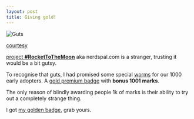 ```yaml
---
layout: post
title: Giving gold!
---
```


![Guts](http://si.wsj.net/public/resources/images/ON-BC597_GoldBu_G_20131031143033.jpg)

[courtesy](http://www.barrons.com/articles/8-reasons-to-take-a-new-shine-to-gold-1433486428)

[project **#RocketToTheMoon**](https://nerdspal.com) aka nerdspal.com is a stranger, trusting it would be a bit gutsy. 

To recognise that guts, I had promised some special [worms](http://getworm.com/startup/nerdspal/) for our 1000 early adopters. A [gold premium badge](http://blogx.nerdspal.com/go-premium/) with **bonus 1001 marks**.

The only reason of blindly awarding people 1k of marks is their ability to try out a completely strange thing. 

I got [my golden badge](https://nerdspal.com/Account/Profile/42/xameeramir), grab yours.
